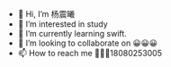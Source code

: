 - 👋 Hi, I’m 杨震曦
- 👀 I’m interested in study
- 🌱 I’m currently learning swift.
- 💞️ I’m looking to collaborate on 😀😀😀
- 📫 How to reach me 📱🇨🇳18080253005

<!---
Zhenxi-yang/Zhenxi-yang is a ✨ special ✨ repository because its `README.md` (this file) appears on your GitHub profile.
You can click the Preview link to take a look at your changes.
--->
